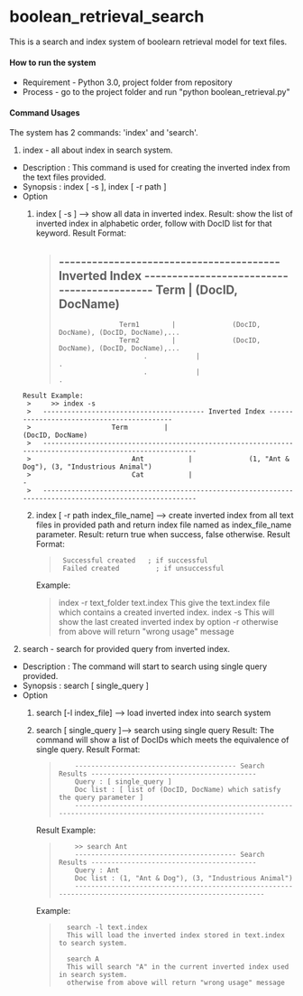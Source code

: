 boolean_retrieval_search
========================

This is a search and index system of boolearn retrieval model for text files.

#### How to run the system
* Requirement - Python 3.0, project folder from repository
* Process - go to the project folder and run "python boolean_retrieval.py"

#### Command Usages
The system has 2 commands: 'index' and 'search'.

1. index - all about index in search system.
  - Description : This command is used for creating the inverted index from the text files provided.
  - Synopsis : index [ -s ], index [ -r path ]
  - Option 
      1. index [ -s ] --> show all data in inverted index.
        Result: show the list of inverted index in alphabetic order, follow with DocID list for that keyword.
        Result Format:

         >   ---------------------------------------- Inverted Index -------------------------------------------
         >                    Term         |                         (DocID, DocName)                        
         >   ---------------------------------------------------------------------------------------------------------
         >                    Term1        |              (DocID, DocName), (DocID, DocName),...
         >                    Term2        |              (DocID, DocName), (DocID, DocName),...
         >                          .            |                                         .
         >                          .            |                                         . 
        Result Example:
         >     >> index -s 
         >   ---------------------------------------- Inverted Index -------------------------------------------
         >                    Term         |                         (DocID, DocName)                        
         >   ---------------------------------------------------------------------------------------------------------
         >                         Ant           |              (1, "Ant & Dog"), (3, "Industrious Animal")
         >                         Cat           |                                         -
         >   ---------------------------------------------------------------------------------------------------------
         
      2. index [ -r path index_file_name]  --> create inverted index from all text files in provided path and return index file named as index_file_name parameter.
          Result: return true when success, false otherwise.
          Result Format:
         >      Successful created   ; if successful
         >      Failed created         ; if unsuccessful
          Example:
         >   index -r text_folder text.index
         >     This give the text.index file which contains a created inverted index.
         >   index -s
         >     This will show the last created inverted index by option -r
         >   otherwise from above will return "wrong usage" message

2. search - search for provided query from inverted index.
  - Description : The command will start to search using single query provided.
  - Synopsis : search [ single_query ]
  - Option
    1. search [-l index_file] --> load inverted index into search system

    2. search [ single_query ]--> search using single query
       Result: The command will show a list of DocIDs which meets the equivalence of single query.
       Result Format:
       >         ---------------------------------------- Search Results -----------------------------------------
       >         Query : [ single_query ]
       >         Doc list : [ list of (DocID, DocName) which satisfy the query parameter ]
       >         ---------------------------------------------------------------------------------------------------------
       Result Example:
       >         >> search Ant
       >         ---------------------------------------- Search Results -----------------------------------------
       >         Query : Ant
       >         Doc list : (1, "Ant & Dog"), (3, "Industrious Animal")
       >         --------------------------------------------------------------------------------------------------------- 
       Example:
       >       search -l text.index
       >       This will load the inverted index stored in text.index to search system.
       > 
       >       search ﻿A
       >       This will search "A" in the current inverted index used in search system. 
       >       otherwise from above will return "wrong usage" message
